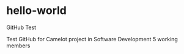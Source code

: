 # hello-world
GitHub Test

Test GitHub for Camelot project in Software Development
5 working members
